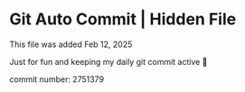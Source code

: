 # Git Auto Commit | Hidden File

This file was added Feb 12, 2025

Just for fun and keeping my daily git commit active 🤪

commit number: 2751379
